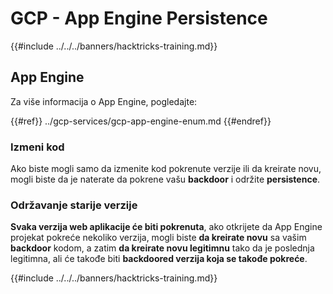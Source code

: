 # GCP - App Engine Persistence

{{#include ../../../banners/hacktricks-training.md}}

## App Engine

Za više informacija o App Engine, pogledajte:

{{#ref}}
../gcp-services/gcp-app-engine-enum.md
{{#endref}}

### Izmeni kod

Ako biste mogli samo da izmenite kod pokrenute verzije ili da kreirate novu, mogli biste da je naterate da pokrene vašu **backdoor** i održite **persistence**.

### Održavanje starije verzije

**Svaka verzija web aplikacije će biti pokrenuta**, ako otkrijete da App Engine projekat pokreće nekoliko verzija, mogli biste **da kreirate novu** sa vašim **backdoor** kodom, a zatim **da kreirate novu legitimnu** tako da je poslednja legitimna, ali će takođe biti **backdoored verzija koja se takođe pokreće**.

{{#include ../../../banners/hacktricks-training.md}}
